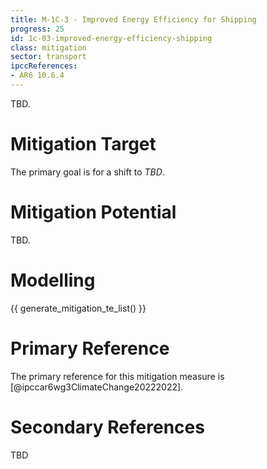 ```yaml
---
title: M-1C-3 - Improved Energy Efficiency for Shipping
progress: 25
id: 1c-03-improved-energy-efficiency-shipping
class: mitigation
sector: transport
ipccReferences: 
- AR6 10.6.4
---
```


TBD.

# Mitigation Target

The primary goal is for a shift to *TBD*.

# Mitigation Potential

TBD.

# Modelling

{{ generate_mitigation_te_list() }}


# Primary Reference

The primary reference for this mitigation measure is [@ipccar6wg3ClimateChange20222022].

# Secondary References

TBD

